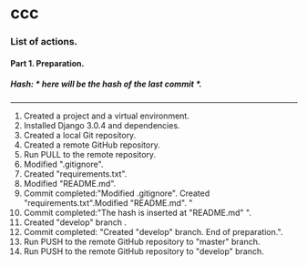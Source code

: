 # ccc

### List of actions.
#### Part 1. Preparation.
##### Hash: * here will be the hash of the last commit *.

--------------------------------------------------

1.  Created a project and a virtual environment.
2.  Installed Django 3.0.4 and dependencies.
3.  Created a local Git repository.
4.  Created a remote GitHub repository.
5.  Run PULL to the remote repository.
6.  Modified ".gitignore".
7.  Created "requirements.txt".
8.  Modified "README.md".
9.  Commit completed:"Modified .gitignore". Created "requirements.txt".Modified "README.md". "
10. Commit completed:"The hash is inserted at "README.md" ".
11. Created "develop" branch .
10. Commit completed: "Created "develop" branch. End of preparation.".
12. Run PUSH to the remote GitHub repository to "master" branch.
13. Run PUSH to the remote GitHub repository to "develop" branch.
